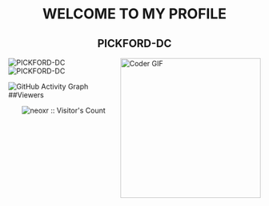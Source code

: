 <h1 align="center" color="red">WELCOME TO MY PROFILE</h1>
<h2 align="center">PICKFORD-DC</h2>
<img align="right" src="https://i.imgur.com/mVIr207.gif" alt="Coder GIF" height="280">
<p align="left"><img align="left" src="https://github-readme-stats.vercel.app/api/top-langs?username=PICKFORD-DC&show_icons=true&locale=en&layout=compact&theme=radical" alt="PICKFORD-DC" /></p>
 <p><img align="center" src="https://github-readme-streak-stats.herokuapp.com/?user=PICKFORD-DC&theme=radical" alt="PICKFORD-DC" /></p>
 
![GitHub Activity Graph](https://activity-graph.herokuapp.com/graph?username=PICKFORD-DC&bg_color=000000&color=4fff67&line=4fff67&point=ffffff&area=true&hide_border=true)  
##Viewers 
<p align="center"><img src="https://profile-counter.glitch.me/{PICKFORD-DC}/count.svg" alt="neoxr :: Visitor's Count" /></p>
